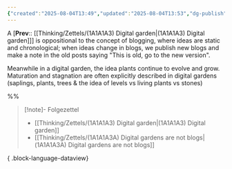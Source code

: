 ```yaml
---
{"created":"2025-08-04T13:49","updated":"2025-08-04T13:53","dg-publish":true,"dg-path":"Zettels/(1A1A1A3A) Digital gardens are not blogs.md","permalink":"/zettels/1-a1-a1-a3-a-digital-gardens-are-not-blogs/","dgPassFrontmatter":true,"noteIcon":"1"}
---
```


A [**Prev**:: [[Thinking/Zettels/(1A1A1A3) Digital garden\|(1A1A1A3) Digital garden]]] is oppositional to the concept of blogging, where ideas are static and chronological; when ideas change in blogs, we publish new blogs and make a note in the old posts saying "This is old, go to the new version". 

Meanwhile in a digital garden, the idea plants continue to evolve and grow. Maturation and stagnation are often explicitly described in digital gardens (saplings, plants, trees & the idea of levels vs living plants vs stones)

%% 
> [!note]- Folgezettel
>  - [[Thinking/Zettels/(1A1A1A3) Digital garden\|(1A1A1A3) Digital garden]]
> - [[Thinking/Zettels/(1A1A1A3A) Digital gardens are not blogs\|(1A1A1A3A) Digital gardens are not blogs]]
> 
{ .block-language-dataview}